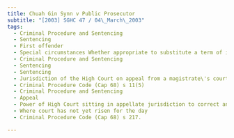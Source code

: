 ```yaml
---
title: Chuah Gin Synn v Public Prosecutor 
subtitle: "[2003] SGHC 47 / 04\_March\_2003"
tags:
  - Criminal Procedure and Sentencing
  - Sentencing
  - First offender
  - Special circumstances Whether appropriate to substitute a term of imprisonment with a fine
  - Criminal Procedure and Sentencing
  - Sentencing
  - Sentencing
  - Jurisdiction of the High Court on appeal from a magistrate\'s court
  - Criminal Procedure Code (Cap 68) s 11(5)
  - Criminal Procedure and Sentencing
  - Appeal
  - Power of High Court sitting in appellate jurisdiction to correct an error in judgment
  - Where court has not yet risen for the day
  - Criminal Procedure Code (Cap 68) s 217.

---
```


